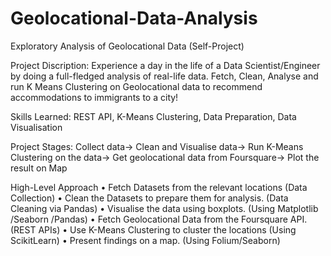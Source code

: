 # Geolocational-Data-Analysis



Exploratory Analysis of Geolocational Data (Self-Project)

Project Discription: Experience a day in the life of a Data Scientist/Engineer by doing a full-fledged analysis of real-life data. Fetch, Clean, Analyse and run K Means Clustering on Geolocational data to recommend accommodations to immigrants to a city!

Skills Learned: REST API, K-Means Clustering, Data Preparation, Data Visualisation

Project Stages: Collect data-> Clean and Visualise data-> Run K-Means Clustering on the data-> Get geolocational data from Foursquare-> Plot the result on Map

High-Level Approach • Fetch Datasets from the relevant locations (Data Collection) • Clean the Datasets to prepare them for analysis. (Data Cleaning via Pandas) • Visualise the data using boxplots. (Using Matplotlib /Seaborn /Pandas) • Fetch Geolocational Data from the Foursquare API. (REST APIs) • Use K-Means Clustering to cluster the locations (Using ScikitLearn) • Present findings on a map. (Using Folium/Seaborn)

